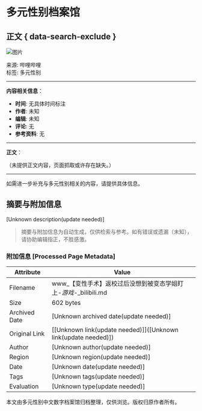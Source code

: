# 多元性别档案馆

## 正文 { data-search-exclude }


![图片](//i0.hdslb.com/bfs/banner/de18e1dee602d33bd52d9132847592c8c40025c9.png)

来源: 哔哩哔哩  
标签: 多元性别

---

**内容相关信息**：

- **时间**: 无具体时间标注  
- **作者**: 未知  
- **编辑**: 未知  
- **评论**: 无  
- **参考资料**: 无  

---

**正文**：

（未提供正文内容，页面抓取或许存在缺失。）  

---

如需进一步补充与多元性别相关的内容，请提供具体信息。
<!-- tcd_original_link https://www.bilibili.com/video/BV14m421G7pT/?spm_id_from=333.788.recommend_more_video.7 -->


## 摘要与附加信息

<!-- tcd_abstract -->
[Unknown description(update needed)]
<!-- tcd_abstract_end -->

> 摘要与附加信息为自动生成，仅供检索与参考。如有错误或遗漏（未知），请协助编辑指正，不胜感激。

### 附加信息 [Processed Page Metadata]

| Attribute       | Value                                  |
|-----------------|----------------------------------------|
| Filename        | www_【变性手术】返校过后没想到被变态学姐盯上-_游戏_-_bilibili.md                             |
| Size            | 602 bytes                           |
| Archived Date   | [Unknown archived date(update needed)]                             |
| Original Link   | [[Unknown link(update needed)]]([Unknown link(update needed)])                       |
| Author          | [Unknown author(update needed)]                               |
| Region          | [Unknown region(update needed)]                               |
| Date            | [Unknown date(update needed)]                                 |
| Tags            | [Unknown tags(update needed)]                                 |
| Evaluation            | [Unknown type(update needed)]                                 |
<!-- tcd_table_end -->

本文由多元性别中文数字档案馆归档整理，仅供浏览。版权归原作者所有。
